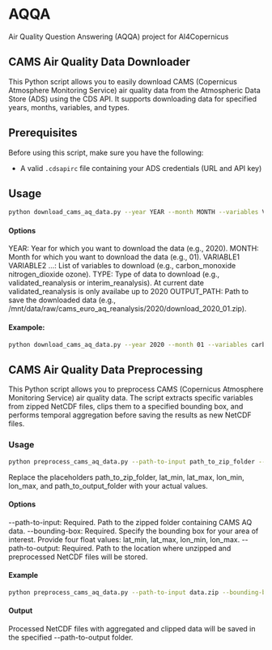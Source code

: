 # AQQA
Air Quality Question Answering (AQQA) project for AI4Copernicus


## CAMS Air Quality Data Downloader

This Python script allows you to easily download CAMS (Copernicus Atmosphere Monitoring Service) air quality data from the Atmospheric Data Store (ADS) using the CDS API. It supports downloading data for specified years, months, variables, and types.

## Prerequisites

Before using this script, make sure you have the following:

- A valid `.cdsapirc` file containing your ADS credentials (URL and API key)

## Usage 
```bash
python download_cams_aq_data.py --year YEAR --month MONTH --variables VARIABLE1 VARIABLE2 ... --type DATA_TYPE --output-path OUTPUT_PATH
```

#### Options
YEAR: Year for which you want to download the data (e.g., 2020).
MONTH: Month for which you want to download the data (e.g., 01).
VARIABLE1 VARIABLE2 ...: List of variables to download (e.g., carbon_monoxide nitrogen_dioxide ozone).
TYPE: Type of data to download (e.g., validated_reanalysis or interim_reanalysis). At current date validated_reanalysis is only availabe up to 2020
OUTPUT_PATH: Path to save the downloaded data (e.g., /mnt/data/raw/cams_euro_aq_reanalysis/2020/download_2020_01.zip).

#### Exampole:
```bash
python download_cams_aq_data.py --year 2020 --month 01 --variables carbon_monoxide nitrogen_dioxide ozone --type validated_reanalysis --output-path /path/to/output.zip
```


## CAMS Air Quality Data Preprocessing

This Python script allows you to preprocess CAMS (Copernicus Atmosphere Monitoring Service) air quality data. The script extracts specific variables from zipped NetCDF files, clips them to a specified bounding box, and performs temporal aggregation before saving the results as new NetCDF files.

### Usage 

```bash
python preprocess_cams_aq_data.py --path-to-input path_to_zip_folder --bounding-box lat_min lat_max lon_min lon_max --path-to-output path_to_output_folder
```

Replace the placeholders path_to_zip_folder, lat_min, lat_max, lon_min, lon_max, and path_to_output_folder with your actual values.

#### Options
--path-to-input: Required. Path to the zipped folder containing CAMS AQ data.
--bounding-box: Required. Specify the bounding box for your area of interest. Provide four float values: lat_min, lat_max, lon_min, lon_max.
--path-to-output: Required. Path to the location where unzipped and preprocessed NetCDF files will be stored.

#### Example
```bash
python preprocess_cams_aq_data.py --path-to-input data.zip --bounding-box 45.82 50.65 8.95 17.22 --path-to-output processed_data
```

#### Output
Processed NetCDF files with aggregated and clipped data will be saved in the specified --path-to-output folder.